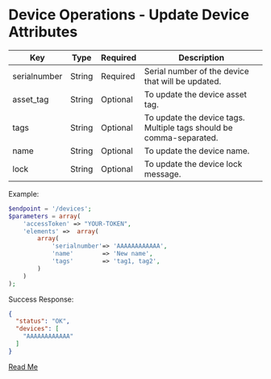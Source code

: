 
# Device Operations - Update Device Attributes

| Key | Type | Required | Description
|-|-|-|-|
| serialnumber | String | Required | Serial number of the device that will be updated.
| asset_tag | String | Optional | To update the device asset tag.
| tags | String | Optional | To update the device tags. Multiple tags should be comma-separated.
| name | String | Optional | To update the device name.
| lock | String | Optional | To update the device lock message.

Example:

```php
$endpoint = '/devices';
$parameters = array(
    'accessToken' => "YOUR-TOKEN",
    'elements' =>  array(
        array(
            'serialnumber'=> 'AAAAAAAAAAAA',
            'name'        => 'New name',
            'tags'        => 'tag1, tag2',
        )
    )
);
```

Success Response:

```json
{
  "status": "OK",
  "devices": [
    "AAAAAAAAAAAA"
  ]
}
```

[Read Me](readme.md)
